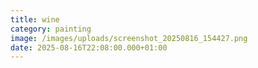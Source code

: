 ```yaml
---
title: wine
category: painting
image: /images/uploads/screenshot_20250816_154427.png
date: 2025-08-16T22:08:00.000+01:00
---
```

